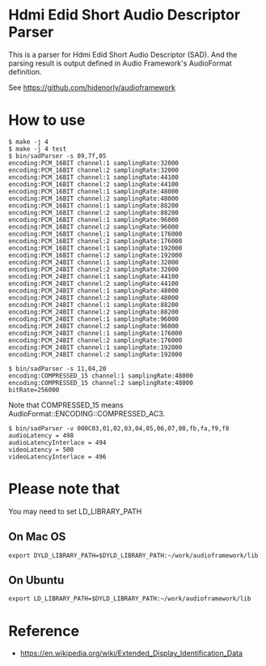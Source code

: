# Hdmi Edid Short Audio Descriptor Parser

This is a parser for Hdmi Edid Short Audio Descriptor (SAD).
And the parsing result is output defined in Audio Framework's AudioFormat definition.

See https://github.com/hidenorly/audioframework

# How to use

```
$ make -j 4
$ make -j 4 test
$ bin/sadParser -s 09,7f,05
encoding:PCM_16BIT channel:1 samplingRate:32000
encoding:PCM_16BIT channel:2 samplingRate:32000
encoding:PCM_16BIT channel:1 samplingRate:44100
encoding:PCM_16BIT channel:2 samplingRate:44100
encoding:PCM_16BIT channel:1 samplingRate:48000
encoding:PCM_16BIT channel:2 samplingRate:48000
encoding:PCM_16BIT channel:1 samplingRate:88200
encoding:PCM_16BIT channel:2 samplingRate:88200
encoding:PCM_16BIT channel:1 samplingRate:96000
encoding:PCM_16BIT channel:2 samplingRate:96000
encoding:PCM_16BIT channel:1 samplingRate:176000
encoding:PCM_16BIT channel:2 samplingRate:176000
encoding:PCM_16BIT channel:1 samplingRate:192000
encoding:PCM_16BIT channel:2 samplingRate:192000
encoding:PCM_24BIT channel:1 samplingRate:32000
encoding:PCM_24BIT channel:2 samplingRate:32000
encoding:PCM_24BIT channel:1 samplingRate:44100
encoding:PCM_24BIT channel:2 samplingRate:44100
encoding:PCM_24BIT channel:1 samplingRate:48000
encoding:PCM_24BIT channel:2 samplingRate:48000
encoding:PCM_24BIT channel:1 samplingRate:88200
encoding:PCM_24BIT channel:2 samplingRate:88200
encoding:PCM_24BIT channel:1 samplingRate:96000
encoding:PCM_24BIT channel:2 samplingRate:96000
encoding:PCM_24BIT channel:1 samplingRate:176000
encoding:PCM_24BIT channel:2 samplingRate:176000
encoding:PCM_24BIT channel:1 samplingRate:192000
encoding:PCM_24BIT channel:2 samplingRate:192000
```

```
$ bin/sadParser -s 11,04,20
encoding:COMPRESSED_15 channel:1 samplingRate:48000
encoding:COMPRESSED_15 channel:2 samplingRate:48000
bitRate=256000
```

Note that COMPRESSED_15 means AudioFormat::ENCODING::COMPRESSED_AC3.


```
$ bin/sadParser -v 000C03,01,02,03,04,05,06,07,08,fb,fa,f9,f8
audioLatency = 498
audioLatencyInterlace = 494
videoLatency = 500
videoLatencyInterlace = 496
```

# Please note that

You may need to set LD_LIBRARY_PATH

## On Mac OS

```
export DYLD_LIBRARY_PATH=$DYLD_LIBRARY_PATH:~/work/audioframework/lib
```

## On Ubuntu

```
export LD_LIBRARY_PATH=$DYLD_LIBRARY_PATH:~/work/audioframework/lib
```

# Reference

* https://en.wikipedia.org/wiki/Extended_Display_Identification_Data
